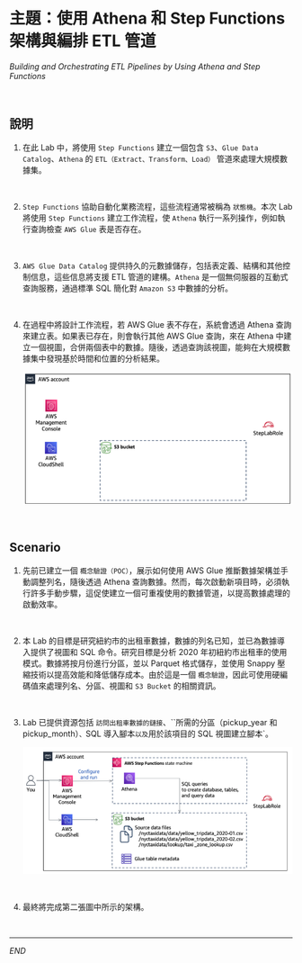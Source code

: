 # 主題：使用 Athena 和 Step Functions 架構與編排 ETL 管道

_Building and Orchestrating ETL Pipelines by Using Athena and Step Functions_

<br>

## 說明

1. 在此 Lab 中，將使用 `Step Functions` 建立一個包含 `S3`、`Glue Data Catalog`、`Athena` 的 `ETL（Extract、Transform、Load）` 管道來處理大規模數據集。

<br>

2. `Step Functions` 協助自動化業務流程，這些流程通常被稱為 `狀態機`。本次 Lab 將使用 `Step Functions` 建立工作流程，使 `Athena` 執行一系列操作，例如執行查詢檢查 `AWS Glue` 表是否存在。

<br>

3. `AWS Glue Data Catalog` 提供持久的元數據儲存，包括表定義、結構和其他控制信息，這些信息將支援 ETL 管道的建構。`Athena` 是一個無伺服器的互動式查詢服務，通過標準 SQL 簡化對 `Amazon S3` 中數據的分析。

<br>

4. 在過程中將設計工作流程，若 AWS Glue 表不存在，系統會透過 Athena 查詢來建立表。如果表已存在，則會執行其他 AWS Glue 查詢，來在 Athena 中建立一個視圖，合併兩個表中的數據。隨後，透過查詢該視圖，能夠在大規模數據集中發現基於時間和位置的分析結果。

    ![](images/img_01.png)

<br>

## Scenario

1. 先前已建立一個 `概念驗證（POC）`，展示如何使用 AWS Glue 推斷數據架構並手動調整列名，隨後透過 Athena 查詢數據。然而，每次啟動新項目時，必須執行許多手動步驟，這促使建立一個可重複使用的數據管道，以提高數據處理的啟動效率。

<br>

2. 本 Lab 的目標是研究紐約市的出租車數據，數據的列名已知，並已為數據導入提供了視圖和 SQL 命令。研究目標是分析 2020 年初紐約市出租車的使用模式。數據將按月份進行分區，並以 Parquet 格式儲存，並使用 Snappy 壓縮技術以提高效能和降低儲存成本。由於這是一個 `概念驗證`，因此可使用硬編碼值來處理列名、分區、視圖和 `S3 Bucket` 的相關資訊。

<br>

3. Lab 已提供資源包括 `訪問出租車數據的鏈接`、``所需的分區（pickup_year 和 pickup_month）`、`SQL 導入腳本` 以及 `用於該項目的 SQL 視圖建立腳本`。

    ![](images/img_02.png)

<br>

4. 最終將完成第二張圖中所示的架構。

<br>

___

_END_